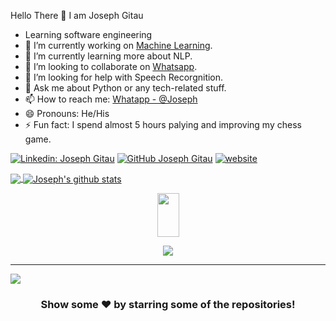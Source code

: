 Hello There 👋
I am Joseph Gitau

- Learning software engineering 
- 🔭 I’m currently working on [Machine Learning](https://africdsa.com/).
- 🌱 I’m currently learning more about NLP.
- 👯 I’m looking to collaborate on [Whatsapp](https://api.whatsapp.com/send?phone=254704084626&text=Hello).
- 🤔 I’m looking for help with Speech Recorgnition.
- 💬 Ask me about Python or any tech-related stuff.
- 📫 How to reach me: [Whatapp - @Joseph](https://api.whatsapp.com/send?phone=254704084626&text=Hello)
- 😄 Pronouns: He/His
- ⚡ Fun fact: I spend almost 5 hours palying and improving my chess game.

[![Linkedin: Joseph Gitau](https://img.shields.io/badge/-josephgitau-blue?style=flat-square&logo=Linkedin&logoColor=white&link=https://www.linkedin.com/in/josephgitau/)](https://www.linkedin.com/in/josephgitau/)
[![GitHub Joseph Gitau](https://img.shields.io/github/followers/josephgitau?label=follow&style=social)](https://github.com/josephgitau)
[![website](https://img.shields.io/badge/PortfolioWebsite-josephgitau.me-2648ff?style=flat-square&logo=google-chrome)](https://josephgitau.me/)

<a href="https://github.com/josephgitau">
  <img align="center" src="https://github-readme-stats.vercel.app/api/top-langs/?username=josephgitau&theme=dark&hide_langs_below=1" />
</a>

<a href="https://github.com/josephgitau">
 <img align="center" src="https://github-readme-stats.vercel.app/api?username=josephgitau&show_icons=true&theme=dark&line_height=27" alt="Joseph's github stats"/>
</a>
<p align= "center"><img src="https://media2.giphy.com/media/QmGShkWAWid2hzCqHE/giphy.gif" width= "35" height= "70"></p>

<p align= "center"><img src="https://github-readme-stats.vercel.app/api?username=josephgitau&show_icons=true"></p>
<hr>
<img src="https://spectrapackautomation.com/img/contactme.gif" />

<div align="center">

### Show some ❤️ by starring some of the repositories!

</div>
